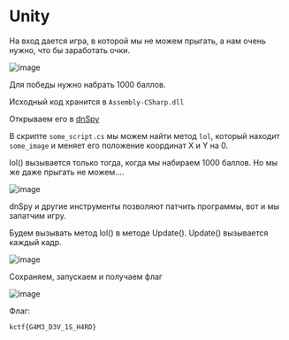 # Unity

На вход дается игра, в которой мы не можем прыгать, а нам очень нужно, что бы заработать очки.

![image](https://user-images.githubusercontent.com/66217512/161377682-9b017e8d-11c1-42b6-9b8f-adccd2c1d575.png)

Для победы нужно набрать 1000 баллов.

Исходный код хранится в ```Assembly-CSharp.dll```

Открываем его в [dnSpy](https://github.com/dnSpy/dnSpy/releases/tag/v6.1.8)

В скрипте ```some_script.cs``` мы можем найти метод ```lol```, который находит ```some_image``` и меняет его положение координат X и Y на 0.

lol() вызывается только тогда, когда мы набираем 1000 баллов. Но мы же даже прыгать не можем....

![image](https://user-images.githubusercontent.com/66217512/161377789-95f9cf17-768e-4f17-a5d6-4ea84ebec0cf.png)


dnSpy и другие инструменты позволяют патчить программы, вот и мы запатчим игру.

Будем вызывать метод lol() в методе Update(). Update() вызывается каждый кадр.

![image](https://user-images.githubusercontent.com/66217512/161377955-75705867-aacc-4423-97e1-20056719940c.png)

Сохраняем, запускаем и получаем флаг

![image](https://user-images.githubusercontent.com/66217512/161377992-60eaec0d-105f-4ba2-9a32-c313c232aa54.png)

Флаг:
```
kctf{G4M3_D3V_1S_H4RD}
```
